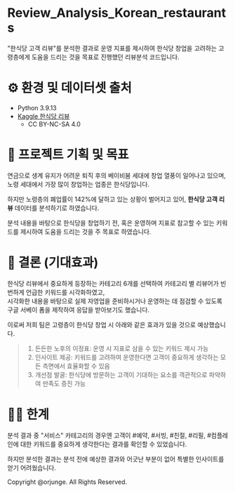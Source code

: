 # Review_Analysis_Korean_restaurants
"한식당 고객 리뷰"를 분석한 결과로 운영 지표를 제시하여 한식당 창업을 고려하는 고령층에게 도움을 드리는 것을 목표로 진행했던 리뷰분석 코드입니다. 

# ⚙️ 환경 및 데이터셋 출처
- Python 3.9.13
- [Kaggle 한식당 리뷰](https://www.kaggle.com/datasets/ninetyninenewton/kr3-korean-restaurant-reviews-with-ratings)
  - CC BY-NC-SA 4.0

# 🚩 프로젝트 기획 및 목표
연금으로 생계 유지가 어려운 퇴직 후의 베이비붐 세대에 창업 열풍이 일어나고 있으며, 노령 세대에서 가장 많이 창업하는 업종은 한식당입니다.  
  
하지만 노령층의 폐업률이 142%에 달하고 있는 상황이 벌어지고 있어, **한식당 고객 리뷰** 데이터를 분석하기로 하였습니다.  
  
분석 내용을 바탕으로 한식당을 창업하기 전, 혹은 운영하며 지표로 참고할 수 있는 키워드를 제시하여 도움을 드리는 것을 주 목표로 하였습니다.

# 🎯 결론 (기대효과)
한식당 리뷰에서 중요하게 등장하는 카테고리 6개를 선택하여 카테고리 별 리뷰어가 빈번하게 언급한 키워드를 시각화하였고,  
시각화한 내용을 바탕으로 실제 자영업을 준비하시거나 운영하는 데 점검할 수 있도록 구글 서베이 폼을 제작하여 응답을 받아보기도 했습니다.  

이로써 저희 팀은 고령층이 한식당 창업 시 아래와 같은 효과가 있을 것으로 예상했습니다.
> 1. 든든한 노후의 이정표: 운영 시 지표로 삼을 수 있는 키워드 제시 가능
> 2. 인사이트 제공: 키워드를 고려하여 운영한다면 고객이 중요하게 생각하는 모든 측면에서 효율화할 수 있음
> 3. 개선점 발굴: 한식당에 방문하는 고객이 기대하는 요소를 객관적으로 파악하여 만족도 증진 가능

# 💪🏻 한계
분석 결과 중 "서비스" 카테고리의 경우엔 고객이 #예약, #서빙, #친절, #리필, #컴플레인에 대한 키워드를 중요하게 생각한다는 결과를 확인할 수 있었습니다.
  
하지만 분석한 결과는 분석 전에 예상한 결과와 어긋난 부분이 없어 특별한 인사이트를 얻기 어려웠습니다.





Copyright @orjunge. All Rights Reserved.
